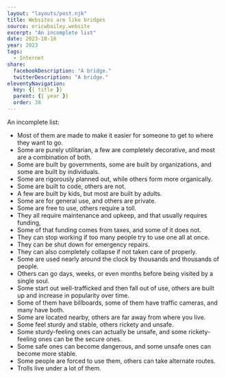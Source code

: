 ```yaml
---
layout: "layouts/post.njk"
title: Websites are like bridges
source: ericwbailey.website
excerpt: "An incomplete list"
date: 2023-10-18
year: 2023
tags:
  - Internet
share:
  facebookDescription: "A bridge."
  twitterDescription: "A bridge."
eleventyNavigation:
  key: {{ title }}
  parent: {{ year }}
  order: 38
---
```


An incomplete list:

- Most of them are made to make it easier for someone to get to where they want to go.
- Some are purely utilitarian, a few are completely decorative, and most are a combination of both.
- Some are built by governments, some are built by organizations, and some are built by individuals.
- Some are rigorously planned out, while others form more organically.
- Some are built to code, others are not. 
- A few are built by kids, but most are built by adults.
- Some are for general use, and others are private.
- Some are free to use, others require a toll.
- They all require maintenance and upkeep, and that usually requires funding,
- Some of that funding comes from taxes, and some of it does not.
- They can stop working if too many people try to use one all at once.
- They can be shut down for emergency repairs.
- They can also completely collapse if not taken care of properly.
- Some are used nearly around the clock by thousands and thousands of people.
- Others can go days, weeks, or even months before being visited by a single soul.
- Some start out well-trafficked and then fall out of use, others are built up and increase in popularity over time.
- Some of them have billboards, some of them have traffic cameras, and many have both. 
- Some are located nearby, others are far away from where you live. 
- Some feel sturdy and stable, others rickety and unsafe.
- Some sturdy-feeling ones can actually be unsafe, and some rickety-feeling ones can be the secure ones.
- Some safe ones can become dangerous, and some unsafe ones can become more stable.
- Some people are forced to use them, others can take alternate routes.
- Trolls live under a lot of them.
